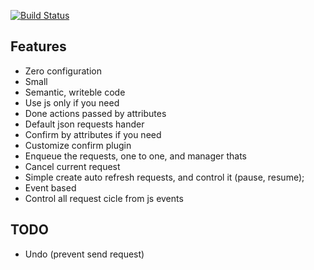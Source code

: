 [![Build Status](https://travis-ci.org/raphaelcarlosr/async-http.js.svg?branch=master)](https://travis-ci.org/raphaelcarlosr/async-http.js)

## Features ##

* Zero configuration
* Small
* Semantic, writeble code
* Use js only if you need
* Done actions passed by attributes
* Default json requests hander
* Confirm by attributes if you need 
* Customize confirm plugin
* Enqueue the requests, one to one, and manager thats
* Cancel current request
* Simple create auto refresh requests, and control it (pause, resume);
* Event based
* Control all request cicle from js events

## TODO ##

* Undo (prevent send request)
